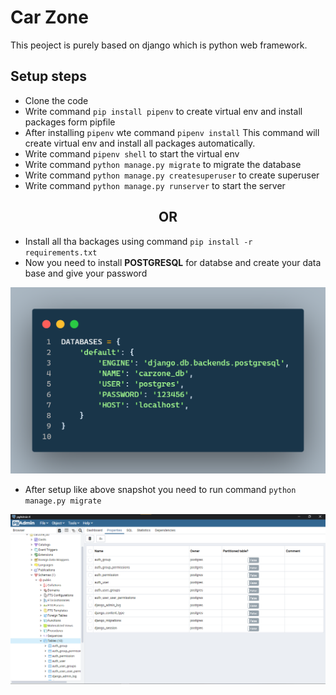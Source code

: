# Car Zone
This peoject is purely based on django which is python web framework.

## Setup steps
- Clone the code
- Write command `pip install pipenv` to create virtual env and install packages form pipfile
- After installing `pipenv` wte command `pipenv install` This command will create virtual env and install all packages automatically.
- Write command `pipenv shell` to start the virtual env
- Write command `python manage.py migrate` to migrate the database
- Write command `python manage.py createsuperuser` to create superuser
- Write command `python manage.py runserver` to start the server


## <center>OR</center>

- Install all tha backages using command `pip install -r requirements.txt`
- Now you need to install **POSTGRESQL** for databse and create your data base and give your password

![postgresql setup snapshot](./resources/code_postgre.png)

- After setup like above snapshot you need to run command `python manage.py migrate`

![postgresql setup snapshot](./resources/postgre_table.png)